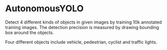 # AutonomousYOLO
Detect 4 different kinds of objects in given images by training 10k annotated training images. The detection precision is measured by drawing bounding box around the objects. 

Four different objects include vehicle, pedestrian, cyclist and traffic lights. 
